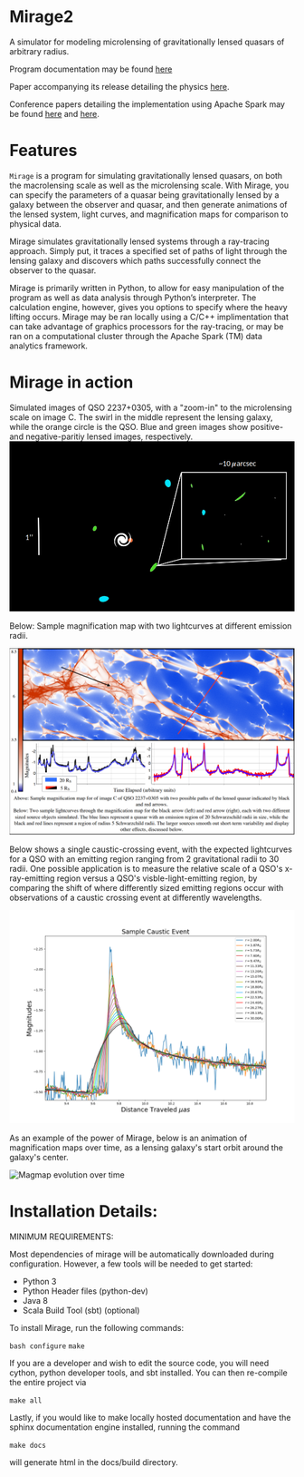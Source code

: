 # Mirage2

A simulator for modeling microlensing of gravitationally lensed quasars of arbitrary radius.

Program documentation may be found [here](https://cs.trinity.edu/~jkoeller/Mirage)

Paper accompanying its release detailing the physics [here](https://digitalcommons.trinity.edu/physics_honors/10/).

Conference papers detailing the implementation using Apache Spark may be found [here](https://www.semanticscholar.org/paper/Applications-of-Apache-Spark-TM-for-Numerical-Koeller-Lewis/5acabc9a608872d324934a2ec833723a8c723057) and [here](https://www.semanticscholar.org/paper/Using-Apache-Spark-TM-for-Distributed-Computation-a-Koeller-Lewis/0ef96e757a4e7da8424e903f834a9a636051a4de?p2df).

# Features

`Mirage` is a program for simulating gravitationally lensed quasars, on both the macrolensing scale as well as the microlensing scale. With Mirage, you can specify the parameters of a quasar being gravitationally lensed by a galaxy between the observer and quasar, and then generate animations of the lensed system, light curves, and magnification maps for comparison to physical data.

Mirage simulates gravitationally lensed systems through a ray-tracing approach. Simply put, it traces a specified set of paths of light through the lensing galaxy and discovers which paths successfully connect the observer to the quasar.

Mirage is primarily written in Python, to allow for easy manipulation of the program as well as data analysis through Python’s interpreter. The calculation engine, however, gives you options to specify where the heavy lifting occurs. Mirage may be ran locally using a C/C++ implimentation that can take advantage of graphics processors for the ray-tracing, or may be ran on a computational cluster through the Apache Spark (TM) data analytics framework.

# Mirage in action

  Simulated images of QSO 2237+0305, with a "zoom-in" to the microlensing scale on image C. The swirl in the middle represent the lensing galaxy, while the orange circle is the QSO. Blue and green images show positive- and negative-paritiy lensed images, respectively.
  ![QSO2237 Inset microlensing](./images/MicroMacroDemo.png)

  Below: Sample magnification map with two lightcurves at different emission radii.

  ![Sample Magmap with lightcurves](./images/magmap-sample.png)

  Below shows a single caustic-crossing event, with the expected lightcurves for a QSO with an emitting region ranging from 2 gravitational radii to 30 radii. One possible application is to measure the relative scale of a QSO's x-ray-emitting region versus a QSO's visble-light-emitting region, by comparing the shift of where differently sized emitting regions occur with observations of a caustic crossing event at differently wavelengths.

  ![Caustic shift as a function of  emission radius](./images/ShortLightcurve.png)


As an example of the power of Mirage, below is an animation of magnification maps over time, as a lensing galaxy's start orbit around the galaxy's center.

![Magmap evolution over time](./images/magmap-evolution.gif)

# Installation Details:

MINIMUM REQUIREMENTS:

Most dependencies of mirage will be automatically downloaded during configuration. However, a few tools will be needed to get started:

  - Python 3
  - Python Header files (python-dev)
  - Java 8
  - Scala Build Tool (sbt) (optional)


To install Mirage, run the following commands:

`bash configure`
`make`

If you are a developer and wish to edit the source code, you will need cython, python developer tools, and sbt installed. You can then re-compile the entire project via

`make all`

Lastly, if you would like to make locally hosted documentation and have the sphinx documentation engine installed, running the command

`make docs`

will generate html in the docs/build directory.
